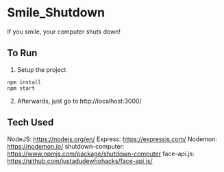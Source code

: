 # Smile_Shutdown
If you smile, your computer shuts down!

## To Run
1) Setup the project
```
npm install
npm start
```
2) Afterwards, just go to http://localhost:3000/

## Tech Used
NodeJS: https://nodejs.org/en/
Express: https://expressjs.com/
Nodemon: https://nodemon.io/
shutdown-computer: https://www.npmjs.com/package/shutdown-computer
face-api.js: https://github.com/justadudewhohacks/face-api.js/
